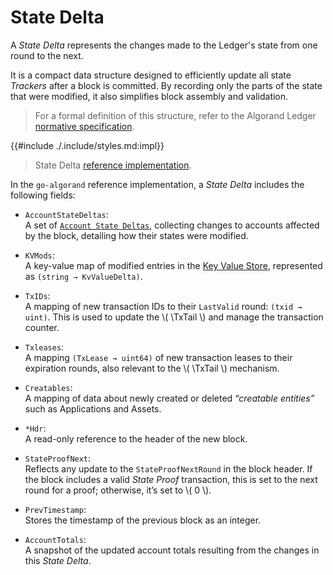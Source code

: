 $$
\newcommand \TxTail {\mathrm{TxTail}}
$$

# State Delta

A _State Delta_ represents the changes made to the Ledger's state from one round
to the next.

It is a compact data structure designed to efficiently update all state _Trackers_
after a block is committed. By recording only the parts of the state that were modified,
it also simplifies block assembly and validation.

> For a formal definition of this structure, refer to the Algorand Ledger [normative specification](./ledger.md#state-deltas).

{{#include ./.include/styles.md:impl}}
> State Delta [reference implementation](https://github.com/algorand/go-algorand/blob/a81d54fb36c16c2f2f44cc5d153f358105a63317/ledger/ledgercore/statedelta.go#L92).

In the `go-algorand` reference implementation, a _State Delta_ includes the following
fields:

- `AccountStateDeltas`:\
A set of [`Account State Deltas`](ledger.md#account-state), collecting changes to
accounts affected by the block, detailing how their states were modified.

- `KVMods`:\
A key-value map of modified entries in the [Key Value Store](./ledger.md#keyvalue-stores),
represented as `(string → KvValueDelta)`.

- `TxIDs`:\
A mapping of new transaction IDs to their `LastValid` round: `(txid → uint)`. This
is used to update the \\( \TxTail \\) and manage the transaction counter.

- `Txleases`:\
A mapping `(TxLease → uint64)` of new transaction leases to their expiration rounds,
also relevant to the \\( \TxTail \\) mechanism.

- `Creatables`:\
A mapping of data about newly created or deleted _“creatable entities”_ such as
Applications and Assets.

- `*Hdr`:\
A read-only reference to the header of the new block.

- `StateProofNext`:\
Reflects any update to the `StateProofNextRound` in the block header. If the block
includes a valid _State Proof_ transaction, this is set to the next round for a proof;
otherwise, it’s set to \\( 0 \\).

- `PrevTimestamp`:\
Stores the timestamp of the previous block as an integer.

- `AccountTotals`:\
A snapshot of the updated account totals resulting from the changes in this _State
Delta_.